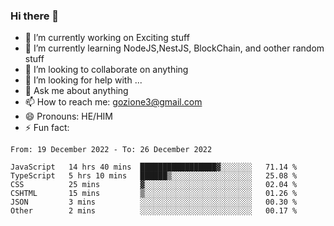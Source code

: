 ### Hi there 👋

<!--
**charlieScript/charlieScript** is a ✨ _special_ ✨ repository because its `README.md` (this file) appears on your GitHub profile.

Here are some ideas to get you started: -->

- 🔭 I’m currently working on Exciting stuff
- 🌱 I’m currently learning NodeJS,NestJS, BlockChain, and oother random stuff
- 👯 I’m looking to collaborate on anything
- 🤔 I’m looking for help with ...
- 💬 Ask me about anything
- 📫 How to reach me: gozione3@gmail.com
- 😄 Pronouns: HE/HIM
- ⚡ Fun fact: 
<!--START_SECTION:waka-->

```text
From: 19 December 2022 - To: 26 December 2022

JavaScript   14 hrs 40 mins  █████████████████▓░░░░░░░   71.14 %
TypeScript   5 hrs 10 mins   ██████▒░░░░░░░░░░░░░░░░░░   25.08 %
CSS          25 mins         ▓░░░░░░░░░░░░░░░░░░░░░░░░   02.04 %
CSHTML       15 mins         ▒░░░░░░░░░░░░░░░░░░░░░░░░   01.26 %
JSON         3 mins          ░░░░░░░░░░░░░░░░░░░░░░░░░   00.30 %
Other        2 mins          ░░░░░░░░░░░░░░░░░░░░░░░░░   00.17 %
```

<!--END_SECTION:waka-->
